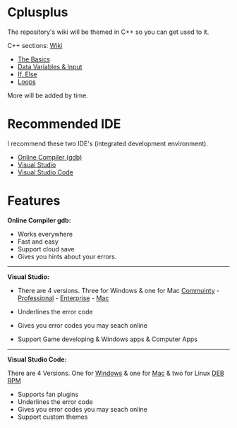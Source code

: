 # Cplusplus
The repository's wiki will be themed in C++ so you can get used to it.

C++ sections: [Wiki](https://github.com/ZHassanQ/Cplusplus/wiki)

- [The Basics](https://github.com/ZHassanQ/Cplusplus/wiki/%231-The-Basics)
- [Data Variables & Input](https://github.com/ZHassanQ/Cplusplus/wiki/%232-Data-Variables-&-Input)
- [If, Else](https://github.com/ZHassanQ/Cplusplus/wiki/%233-If,-Else)
- [Loops](https://github.com/ZHassanQ/Cplusplus/wiki/%234-Loops)

More will be added by time.

# Recommended IDE
I recommend these two IDE's (integrated development environment).

- [Online Compiler (gdb)](https://www.onlinegdb.com/)
- [Visual Studio](https://visualstudio.microsoft.com/)
- [Visual Studio Code](https://code.visualstudio.com)

# Features

**Online Compiler gdb:**

- Works everywhere
- Fast and easy
- Support cloud save
- Gives you hints about your errors.

---

**Visual Studio:**

- There are 4 versions. Three for Windows & one for Mac [Commuinty](https://visualstudio.microsoft.com/thank-you-downloading-visual-studio/?sku=Community&channel=Release&version=VS2022&source=VSLandingPage&cid=2030&passive=false) - [Professional](https://visualstudio.microsoft.com/thank-you-downloading-visual-studio/?sku=Professional&channel=Release&version=VS2022&source=VSLandingPage&cid=2030&passive=false) - [Enterprise](https://visualstudio.microsoft.com/thank-you-downloading-visual-studio/?sku=Enterprise&channel=Release&version=VS2022&source=VSLandingPage&cid=2030&passive=false) - [Mac](https://visualstudio.microsoft.com/thank-you-downloading-visual-studio-mac/?sku=communitymac&rel=17)

- Underlines the error code
- Gives you error codes you may seach online
- Support Game developing & Windows apps & Computer Apps

---

**Visual Studio Code:**

There are 4 Versions. One for [Windows](https://code.visualstudio.com/sha/download?build=stable&os=win32-x64-user) & one for [Mac](https://code.visualstudio.com/sha/download?build=stable&os=darwin-universal) & two for Linux [DEB](https://code.visualstudio.com/sha/download?build=stable&os=linux-deb-x64) [RPM](https://code.visualstudio.com/sha/download?build=stable&os=linux-rpm-x64)

- Supports fan plugins
- Underlines the error code
- Gives you error codes you may seach online
- Support custom themes


